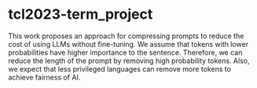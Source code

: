 # tcl2023-term_project
This work proposes an approach for compressing prompts to reduce the cost of using LLMs without fine-tuning. We assume that tokens with lower probabilities have higher importance to the sentence. Therefore, we can reduce the length of the prompt by removing high probability tokens. Also, we expect that less privileged languages can remove more tokens to achieve fairness of AI.
